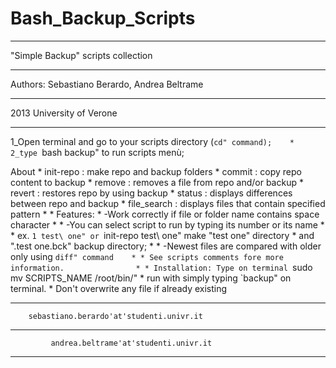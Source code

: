 Bash_Backup_Scripts
===================

*************************************************************************
 "Simple Backup" scripts collection 
*************************************************************************
 Authors: Sebastiano Berardo, Andrea Beltrame
*************************************************************************
 2013 University of Verone 
*************************************************************************
1_Open terminal and go to your scripts directory (`cd" command);	*
2_type `bash backup" to run scripts menù;	

About									*
 	init-repo : make repo and backup folders			*
	commit    : copy repo content to backup				*
	remove    : removes a file from repo and/or backup		*
	revert    : restores repo by using backup			*
	status    : displays differences between repo and backup	*
	file_search : displays files that contain specified pattern	*
									* 
Features:								*
 -Work correctly if file or folder name contains space character	*
 									*
 -You can select script to run by typing its number or its name	*
									*
  ex. `1 test\ one" or `init-repo test\ one" make "test one" directory *
	and ".test one.bck" backup directory;				*
									*
 -Newest files are compared with older only using `diff" command	*
									*
 See scripts comments fore more information.				*
	 								*
 Installation: Type on terminal `sudo mv SCRIPTS_NAME /root/bin/"	*
		run with simply typing `backup" on terminal.		*
		Don't overwrite any file if already existing
*************************************************************************
		sebastiano.berardo'at'studenti.univr.it		                        	
*************************************************************************
    	  	 andrea.beltrame'at'studenti.univr.it
*************************************************************************

